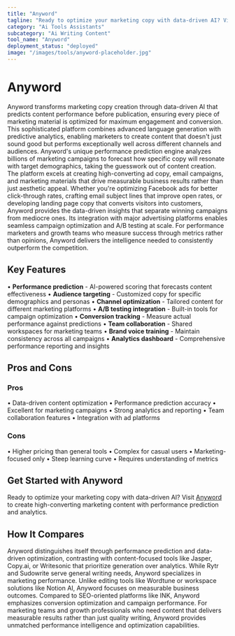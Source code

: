```yaml
---
title: "Anyword"
tagline: "Ready to optimize your marketing copy with data-driven AI? Visit [Anyword](https://anyword.com) to create high-converting marketing content with perfo..."
category: "Ai Tools Assistants"
subcategory: "Ai Writing Content"
tool_name: "Anyword"
deployment_status: "deployed"
image: "/images/tools/anyword-placeholder.jpg"
---
```


# Anyword

Anyword transforms marketing copy creation through data-driven AI that predicts content performance before publication, ensuring every piece of marketing material is optimized for maximum engagement and conversion. This sophisticated platform combines advanced language generation with predictive analytics, enabling marketers to create content that doesn't just sound good but performs exceptionally well across different channels and audiences. Anyword's unique performance prediction engine analyzes billions of marketing campaigns to forecast how specific copy will resonate with target demographics, taking the guesswork out of content creation. The platform excels at creating high-converting ad copy, email campaigns, and marketing materials that drive measurable business results rather than just aesthetic appeal. Whether you're optimizing Facebook ads for better click-through rates, crafting email subject lines that improve open rates, or developing landing page copy that converts visitors into customers, Anyword provides the data-driven insights that separate winning campaigns from mediocre ones. Its integration with major advertising platforms enables seamless campaign optimization and A/B testing at scale. For performance marketers and growth teams who measure success through metrics rather than opinions, Anyword delivers the intelligence needed to consistently outperform the competition.

## Key Features

• **Performance prediction** - AI-powered scoring that forecasts content effectiveness
• **Audience targeting** - Customized copy for specific demographics and personas
• **Channel optimization** - Tailored content for different marketing platforms
• **A/B testing integration** - Built-in tools for campaign optimization
• **Conversion tracking** - Measure actual performance against predictions
• **Team collaboration** - Shared workspaces for marketing teams
• **Brand voice training** - Maintain consistency across all campaigns
• **Analytics dashboard** - Comprehensive performance reporting and insights

## Pros and Cons

### Pros
• Data-driven content optimization
• Performance prediction accuracy
• Excellent for marketing campaigns
• Strong analytics and reporting
• Team collaboration features
• Integration with ad platforms

### Cons
• Higher pricing than general tools
• Complex for casual users
• Marketing-focused only
• Steep learning curve
• Requires understanding of metrics

## Get Started with Anyword

Ready to optimize your marketing copy with data-driven AI? Visit [Anyword](https://anyword.com) to create high-converting marketing content with performance prediction and analytics.

## How It Compares

Anyword distinguishes itself through performance prediction and data-driven optimization, contrasting with content-focused tools like Jasper, Copy.ai, or Writesonic that prioritize generation over analytics. While Rytr and Sudowrite serve general writing needs, Anyword specializes in marketing performance. Unlike editing tools like Wordtune or workspace solutions like Notion AI, Anyword focuses on measurable business outcomes. Compared to SEO-oriented platforms like INK, Anyword emphasizes conversion optimization and campaign performance. For marketing teams and growth professionals who need content that delivers measurable results rather than just quality writing, Anyword provides unmatched performance intelligence and optimization capabilities.